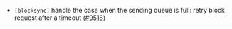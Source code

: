 - `[blocksync]` handle the case when the sending
  queue is full: retry block request after a timeout
  ([#9518](https://github.com/tendermint/tendermint/issues/9518))